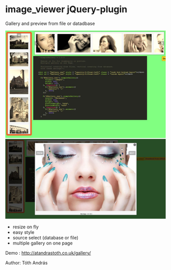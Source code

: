 image_viewer jQuery-plugin
==========================

Gallery and preview from file or datadbase

<img src = "css/Capture.jpg">

<img src = "css/Capture1.jpg">

- resize on fly
- easy style
- source select (database or file)
- multiple gallery on one page
 
Demo : http://atandrastoth.co.uk/gallery/

Author: Tóth András

